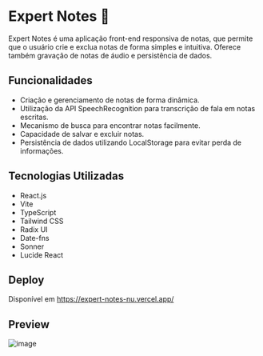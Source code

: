 # Expert Notes 📝
Expert Notes é uma aplicação front-end responsiva de notas, que permite que o usuário crie e exclua notas de forma simples e intuitiva. Oferece também gravação de notas de áudio e persistência de dados. 

## Funcionalidades

- Criação e gerenciamento de notas de forma dinâmica.
- Utilização da API SpeechRecognition para transcrição de fala em notas escritas.
- Mecanismo de busca para encontrar notas facilmente.
- Capacidade de salvar e excluir notas.
- Persistência de dados utilizando LocalStorage para evitar perda de informações.

## Tecnologias Utilizadas

- React.js
- Vite
- TypeScript
- Tailwind CSS
- Radix UI
- Date-fns
- Sonner
- Lucide React

## Deploy

Disponível em https://expert-notes-nu.vercel.app/

## Preview
![image](https://github.com/synthriz/expert-notes/assets/111395659/c7280a6f-50b8-4963-819b-4cee801c5c82)
